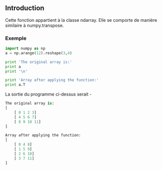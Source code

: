 ## Introduction

Cette fonction appartient à la classe ndarray. Elle se comporte de manière similaire à numpy.transpose.

### Exemple

```python
import numpy as np 
a = np.arange(12).reshape(3,4) 

print 'The original array is:' 
print a 
print '\n'  

print 'Array after applying the function:' 
print a.T
```

La sortie du programme ci-dessus serait -

```python
The original array is:
[
    [ 0 1 2 3]
    [ 4 5 6 7]
    [ 8 9 10 11]
]

Array after applying the function:
[
    [ 0 4 8]
    [ 1 5 9]
    [ 2 6 10]
    [ 3 7 11]
]
```